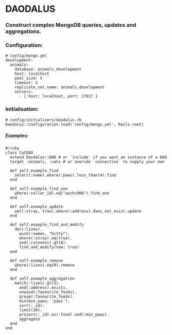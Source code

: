 # DAODALUS

### Construct complex MongoDB queries, updates and aggregations.

### Configuration:

    # config/mongo.yml
    development:
      animals:
        database: animals_development
        host: localhost
        pool_size: 5
        timeout: 5
        replicate_set_name: animals_development
        servers:
          - { host: localhost, port: 27017 }

### Initialisation:

    # config/initializers/daodalus.rb
    Daodalus::Configuration.load('config/mongo.yml', Rails.root)

##### Examples:

    #!ruby
    class CatDAO
      extend Daodalus::DAO # or `include` if you want an instance of a DAO
      target :animals, :cats # or overide `connection` to supply your own

      def self.example_find
        select(:name).where(:paws).less_than(4).find
      end

      def self.example_find_one
        where(:collar_id).eq("aochc986").find_one
      end

      def self.example_update
        set(:stray, true).where(:address).does_not_exist.update
      end

      def self.example_find_and_modify
        dec(:lives).
          push(:names, "Kitty").
          where(:stray).eq(true).
          and(:cuteness).gt(8).
          find_and_modify(new: true)
      end

      def self.example_remove
        where(:lives).eq(0).remove
      end

      def self.example_aggregation
        match(:lives).gt(3).
          and(:address).exists.
          unwind(:favourite_foods).
          group(:favourite_foods).
          min(min_paws: 'paws').
          sort(:_id).
          limit(10).
          project(:_id).as(:food).and(:min_paws).
          aggregate
      end
    end
